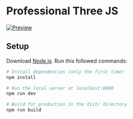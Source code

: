 # Professional Three JS
[![Preview](https://i.imgur.com/D2Um6dV.jpg)](https://www.youtube.com/watch?v=Gk_84KzeQlI)

## Setup
Download [Node.js](https://nodejs.org/en/download/).
Run this followed commands:

``` bash
# Install dependencies (only the first time)
npm install

# Run the local server at localhost:8080
npm run dev

# Build for production in the dist/ directory
npm run build
```
